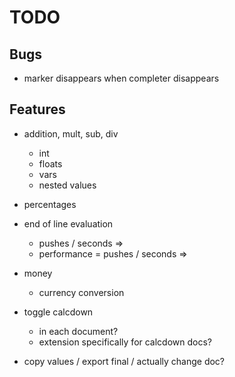 # TODO

## Bugs

* marker disappears when completer disappears

## Features

* addition, mult, sub, div
  - int
  - floats
  - vars
  - nested values

* percentages

* end of line evaluation
  - pushes / seconds =>
  - performance = pushes / seconds =>

* money
  - currency conversion

* toggle calcdown
  - in each document?
  - extension specifically for calcdown docs?

* copy values / export final / actually change doc?
